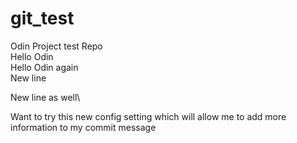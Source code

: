 # git_test
Odin Project test Repo\
Hello Odin  
Hello Odin again <br />
New line

New line as well\

Want to try this new config setting which will allow me to add more information to my commit message